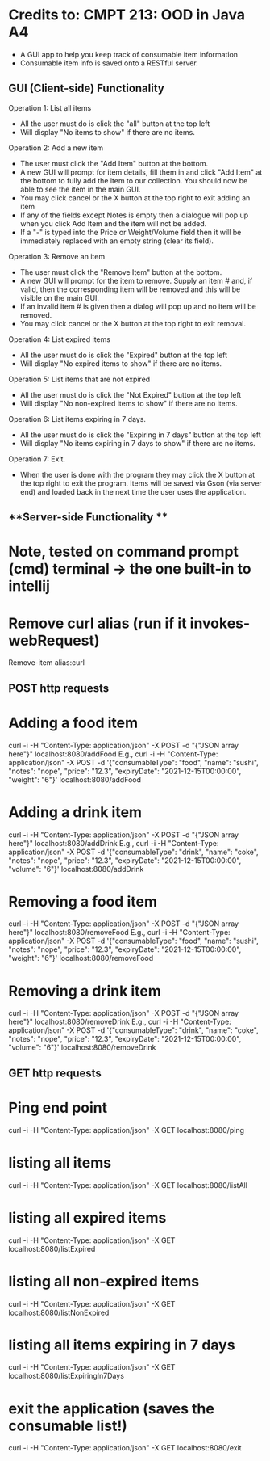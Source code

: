 # Credits to: CMPT 213: OOD in Java A4

- A GUI app to help you keep track of consumable item information </br> 
- Consumable item info is saved onto a RESTful server. 

GUI (Client-side) Functionality
----------------------------------
Operation 1: List all items
- All the user must do is click the "all" button at the top left
- Will display "No items to show" if there are no items.

Operation 2: Add a new item
- The user must click the "Add Item" button at the bottom.
- A new GUI will prompt for item details, fill them in and click "Add Item" at the bottom
  to fully add the item to our collection. You should now be able to see the item in the main GUI.
- You may click cancel or the X button at the top right to exit adding an item
- If any of the fields except Notes is empty then a dialogue will pop up when you click
  Add Item and the item will not be added.
- If a "-" is typed into the Price or Weight/Volume field then it will be immediately replaced with
  an empty string (clear its field).

Operation 3: Remove an item
- The user must click the "Remove Item" button at the bottom.
- A new GUI will prompt for the item to remove. Supply an item # and, if valid,
  then the corresponding item will be removed and this will be visible on the main GUI.
- If an invalid item # is given then a dialog will pop up and no item will be removed.
- You may click cancel or the X button at the top right to exit removal.

Operation 4: List expired items
- All the user must do is click the "Expired" button at the top left
- Will display "No expired items to show" if there are no items.

Operation 5: List items that are not expired
- All the user must do is click the "Not Expired" button at the top left
- Will display "No non-expired items to show" if there are no items.

Operation 6: List items expiring in 7 days.
- All the user must do is click the "Expiring in 7 days" button at the top left
- Will display "No items expiring in 7 days to show" if there are no items.

Operation 7: Exit.
- When the user is done with the program they may click the X button at the top right
  to exit the program. Items will be saved via Gson (via server end) and loaded back in the next time
  the user uses the application.

**Server-side Functionality **
-------------------------------
# Note, tested on command prompt (cmd) terminal -> the one built-in to intellij

# Remove curl alias (run if it invokes-webRequest)
Remove-item alias:curl

POST http requests
-----------------
# Adding a food item
curl -i -H "Content-Type: application/json" -X POST -d "{"JSON array here"}" localhost:8080/addFood
E.g.,
curl -i -H "Content-Type: application/json" -X POST -d '{\"consumableType\": \"food\", \"name\": \"sushi\", \"notes\": \"nope\", \"price\": \"12.3\", \"expiryDate\": \"2021-12-15T00:00:00\", \"weight\": \"6\"}' localhost:8080/addFood

# Adding a drink item
curl -i -H "Content-Type: application/json" -X POST -d "{"JSON array here"}" localhost:8080/addDrink
E.g.,
curl -i -H "Content-Type: application/json" -X POST -d '{\"consumableType\": \"drink\", \"name\": \"coke\", \"notes\": \"nope\", \"price\": \"12.3\", \"expiryDate\": \"2021-12-15T00:00:00\", \"volume\": \"6\"}' localhost:8080/addDrink

# Removing a food item
curl -i -H "Content-Type: application/json" -X POST -d "{"JSON array here"}" localhost:8080/removeFood
E.g.,
curl -i -H "Content-Type: application/json" -X POST -d '{\"consumableType\": \"food\", \"name\": \"sushi\", \"notes\": \"nope\", \"price\": \"12.3\", \"expiryDate\": \"2021-12-15T00:00:00\", \"weight\": \"6\"}' localhost:8080/removeFood

# Removing a drink item
curl -i -H "Content-Type: application/json" -X POST -d "{"JSON array here"}" localhost:8080/removeDrink
E.g.,
curl -i -H "Content-Type: application/json" -X POST -d '{\"consumableType\": \"drink\", \"name\": \"coke\", \"notes\": \"nope\", \"price\": \"12.3\", \"expiryDate\": \"2021-12-15T00:00:00\", \"volume\": \"6\"}' localhost:8080/removeDrink

GET http requests
-----------------
# Ping end point
curl -i -H "Content-Type: application/json" -X GET localhost:8080/ping

# listing all items
curl -i -H "Content-Type: application/json" -X GET localhost:8080/listAll

# listing all expired items
curl -i -H "Content-Type: application/json" -X GET localhost:8080/listExpired

# listing all non-expired items
curl -i -H "Content-Type: application/json" -X GET localhost:8080/listNonExpired

# listing all items expiring in 7 days
curl -i -H "Content-Type: application/json" -X GET localhost:8080/listExpiringIn7Days

# exit the application (saves the consumable list!)
curl -i -H "Content-Type: application/json" -X GET localhost:8080/exit



